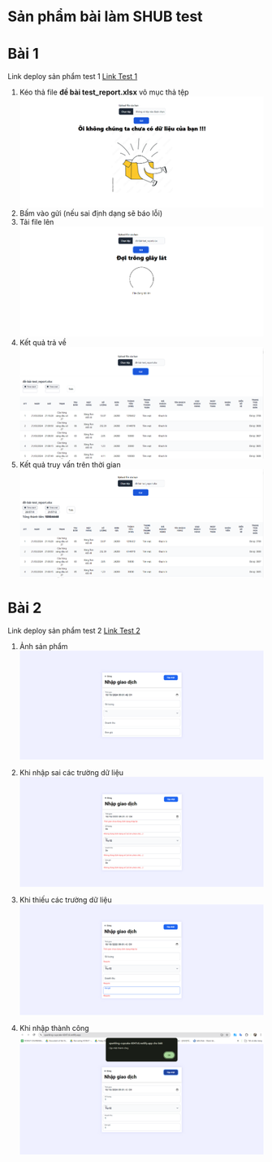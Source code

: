 # Sản phẩm bài làm SHUB test

# Bài 1

Link deploy sản phẩm test 1 [Link Test 1](https://resonant-cupcake-feca40.netlify.app/)
1. Kéo thả file  **đề bài test_report.xlsx** vô mục thả tệp
![My Image](image/Screenshot%202024-10-10%20205444.png)
2. Bấm vào gửi (nếu sai định dạng sẽ báo lỗi)
3. Tải file lên
![My Image](image/Screenshot%202024-10-10%20205516.png)
3. Kết quả trả về 
![My Image](image/Screenshot%202024-10-10%20205533.png)
4. Kết quả truy vấn trên thời gian
![My Image](image/Screenshot%202024-10-10%20205716.png)

# Bài 2

Link deploy sản phẩm test 2 [Link Test 2](https://sparkling-cupcake-6047c6.netlify.app/)

1. Ảnh sản phẩm ![My Image](image/Screenshot%202024-10-10%20210149.png)

2. Khi nhập sai các trường dữ liệu ![My Image](image/Screenshot%202024-10-10%20210223.png)

3. Khi thiếu các trường dữ liệu ![My Image](image/Screenshot%202024-10-10%20210250.png)

4. Khi nhập thành công ![My Image](image/Screenshot%202024-10-10%20210332.png)
